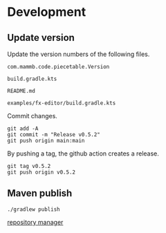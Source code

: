
# Development

## Update version

Update the version numbers of the following files.

```
com.mammb.code.piecetable.Version
```

```
build.gradle.kts
```

```
README.md
```

```
examples/fx-editor/build.gradle.kts
```


Commit changes.

```shell
git add -A
git commit -m "Release v0.5.2"
git push origin main:main
```

By pushing a tag, the github action creates a release.

```shell
git tag v0.5.2
git push origin v0.5.2
```


## Maven publish

```shell
./gradlew publish
```

[repository manager](https://oss.sonatype.org/)

